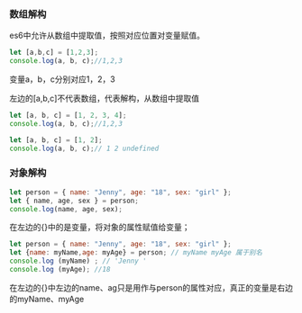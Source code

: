 ### 数组解构
es6中允许从数组中提取值，按照对应位置对变量赋值。

```javascript
let [a,b,c] = [1,2,3];
console.log(a, b, c);//1,2,3
```
变量a，b，c分别对应1，2，3

左边的[a,b,c]不代表数组，代表解构，从数组中提取值

```javascript
let [a, b, c] = [1, 2, 3, 4]; 
console.log(a, b, c);//1,2,3
```

```javascript
let [a, b, c] = [1, 2]; 
console.log(a, b, c);// 1 2 undefined
```

### 对象解构

```javascript
let person = { name: "Jenny", age: "18", sex: "girl" };
let { name, age, sex } = person;
console.log(name, age, sex);
```
在左边的{}中的是变量，将对象的属性赋值给变量；

```javascript
let person = { name: "Jenny", age: "18", sex: "girl" };
let {name: myName,age: myAge} = person; // myName myAge 属于别名
console.log (myName) ; // 'Jenny '
console.log (myAge); //18
```
在左边的{}中左边的name、ag只是用作与person的属性对应，真正的变量是右边的myName、myAge